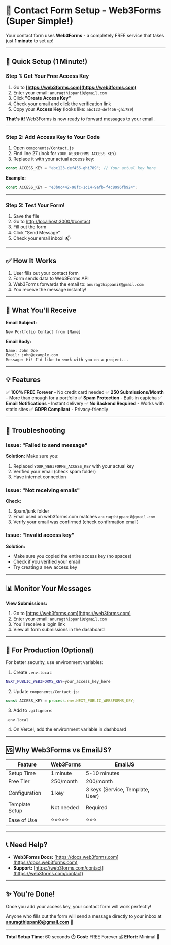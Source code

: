 # 📧 Contact Form Setup - Web3Forms (Super Simple!)

Your contact form uses **Web3Forms** - a completely FREE service that takes just **1 minute** to set up!

---

## 🚀 Quick Setup (1 Minute!)

### Step 1: Get Your Free Access Key

1. Go to **[https://web3forms.com](https://web3forms.com)**
2. Enter your email: `anuragthippani8@gmail.com`
3. Click **"Create Access Key"**
4. Check your email and click the verification link
5. Copy your **Access Key** (looks like: `abc123-def456-ghi789`)

**That's it!** Web3Forms is now ready to forward messages to your email.

---

### Step 2: Add Access Key to Your Code

1. Open `components/Contact.js`
2. Find line 27 (look for `YOUR_WEB3FORMS_ACCESS_KEY`)
3. Replace it with your actual access key:

```javascript
const ACCESS_KEY = "abc123-def456-ghi789"; // Your actual key here
```

**Example:**

```javascript
const ACCESS_KEY = "e3b0c442-98fc-1c14-9afb-f4c8996fb924";
```

---

### Step 3: Test Your Form!

1. Save the file
2. Go to [http://localhost:3000/#contact](http://localhost:3000/#contact)
3. Fill out the form
4. Click "Send Message"
5. Check your email inbox! 📬

---

## ✅ How It Works

1. User fills out your contact form
2. Form sends data to Web3Forms API
3. Web3Forms forwards the email to: `anuragthippani8@gmail.com`
4. You receive the message instantly!

---

## 🎯 What You'll Receive

**Email Subject:**

```
New Portfolio Contact from [Name]
```

**Email Body:**

```
Name: John Doe
Email: john@example.com
Message: Hi! I'd like to work with you on a project...
```

---

## 💡 Features

✅ **100% FREE Forever** - No credit card needed
✅ **250 Submissions/Month** - More than enough for a portfolio
✅ **Spam Protection** - Built-in captcha
✅ **Email Notifications** - Instant delivery
✅ **No Backend Required** - Works with static sites
✅ **GDPR Compliant** - Privacy-friendly

---

## 🔧 Troubleshooting

### Issue: "Failed to send message"

**Solution:** Make sure you:

1. Replaced `YOUR_WEB3FORMS_ACCESS_KEY` with your actual key
2. Verified your email (check spam folder)
3. Have internet connection

### Issue: "Not receiving emails"

**Check:**

1. Spam/junk folder
2. Email used on web3forms.com matches `anuragthippani8@gmail.com`
3. Verify your email was confirmed (check confirmation email)

### Issue: "Invalid access key"

**Solution:**

- Make sure you copied the entire access key (no spaces)
- Check if you verified your email
- Try creating a new access key

---

## 📊 Monitor Your Messages

**View Submissions:**

1. Go to [https://web3forms.com](https://web3forms.com)
2. Enter your email: `anuragthippani8@gmail.com`
3. You'll receive a login link
4. View all form submissions in the dashboard

---

## 🚀 For Production (Optional)

For better security, use environment variables:

1. Create `.env.local`:

```bash
NEXT_PUBLIC_WEB3FORMS_KEY=your_access_key_here
```

2. Update `components/Contact.js`:

```javascript
const ACCESS_KEY = process.env.NEXT_PUBLIC_WEB3FORMS_KEY;
```

3. Add to `.gitignore`:

```
.env.local
```

4. On Vercel, add the environment variable in dashboard

---

## 🆚 Why Web3Forms vs EmailJS?

| Feature        | Web3Forms  | EmailJS                          |
| -------------- | ---------- | -------------------------------- |
| Setup Time     | 1 minute   | 5-10 minutes                     |
| Free Tier      | 250/month  | 200/month                        |
| Configuration  | 1 key      | 3 keys (Service, Template, User) |
| Template Setup | Not needed | Required                         |
| Ease of Use    | ⭐⭐⭐⭐⭐ | ⭐⭐⭐                           |

---

## 📞 Need Help?

- **Web3Forms Docs:** [https://docs.web3forms.com](https://docs.web3forms.com)
- **Support:** [https://web3forms.com/contact](https://web3forms.com/contact)

---

## ✨ You're Done!

Once you add your access key, your contact form will work perfectly!

Anyone who fills out the form will send a message directly to your inbox at **anuragthippani8@gmail.com** 🎉

---

**Total Setup Time:** 60 seconds ⏱️
**Cost:** FREE Forever 💰
**Effort:** Minimal 🎯



